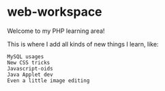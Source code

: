web-workspace
=============
Welcome to my PHP learning area!

This is where I add all kinds of new things I learn, like:

    MySQL usages
    New CSS tricks
    Javascript-oids
    Java Applet dev
    Even a little image editing
